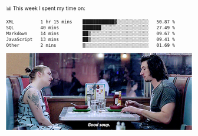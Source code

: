 📊 This week I spent my time on:
<!--START_SECTION:waka-->
```text
XML          1 hr 15 mins    ████████████▓░░░░░░░░░░░░   50.87 % 
SQL          40 mins         ███████░░░░░░░░░░░░░░░░░░   27.49 % 
Markdown     14 mins         ██▒░░░░░░░░░░░░░░░░░░░░░░   09.67 % 
JavaScript   13 mins         ██▒░░░░░░░░░░░░░░░░░░░░░░   09.41 % 
Other        2 mins          ▒░░░░░░░░░░░░░░░░░░░░░░░░   01.69 % 
```
<!--END_SECTION:waka-->


![](goodSoup.gif)
